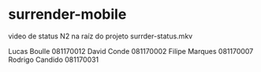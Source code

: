 # surrender-mobile

video de status N2 na raíz do projeto surrder-status.mkv

Lucas Boulle 081170012 
David Conde  081170002
Filipe Marques 081170007
Rodrigo Candido 081170031

